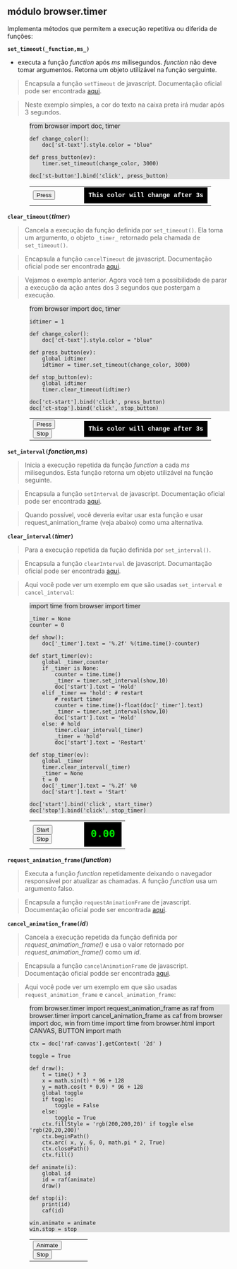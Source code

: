 módulo **browser.timer**
------------------------

Implementa métodos que permitem a execução repetitiva ou diferida de
funções:

**`set_timeout(_function,ms_)`**

- executa a função *function* após *ms* milisegundos. *function* não
deve tomar argumentos. Retorna um objeto utilizável na função
serguinte.

> Encapsula a função `setTimeout` de javascript. Documentação oficial
> pode ser encontrada
> [aqui](http://www.w3.org/TR/2011/WD-html5-20110525/timers.html#dom-windowtimers-settimeout).

> Neste exemplo simples, a cor do texto na caixa preta irá mudar após
> 3 segundos.

<div style="padding-left:50px;">
<div id="st-example" style="background-color:#dddddd;">
    from browser import doc, timer
    
    def change_color():
        doc['st-text'].style.color = "blue"
    
    def press_button(ev):
        timer.set_timeout(change_color, 3000)

    doc['st-button'].bind('click', press_button)
</div>

<script type="text/python">
exec(doc["st-example"].text)
</script>

<table cellpadding=10>
<tr>
<td style="width:100px;">
<button id="st-button">Press</button>
</td>
<td>
<div id="st-text" style="background-color:black;color:#ffffff;padding:10px;font-family:courier;font-weight:bold;font-size:14px;">This color will change after 3s</div>
</td>
</tr>
</table>
</div>

**`clear_timeout(`_timer_`)`**

> Cancela a execução da função definida por `set_timeout()`. Ela toma
> um argumento, o objeto `_timer_` retornado pela chamada de
> `set_timeout()`.

> Encapsula a função `cancelTimeout` de javascript. Documentação
> oficial pode ser encontrada
> [aqui](http://www.w3.org/TR/2011/WD-html5-20110525/timers.html#dom-windowtimers-cleartimeout).

> Vejamos o exemplo anterior. Agora você tem a possibilidade de parar
> a execução da ação antes dos 3 segundos que postergam a execução.

<div style="padding-left:50px;">
<div id="ct-example" style="background-color:#dddddd;">
    from browser import doc, timer
    
    idtimer = 1
    
    def change_color():
        doc['ct-text'].style.color = "blue"
    
    def press_button(ev):
        global idtimer
        idtimer = timer.set_timeout(change_color, 3000)
        
    def stop_button(ev):
        global idtimer
        timer.clear_timeout(idtimer)

    doc['ct-start'].bind('click', press_button)
    doc['ct-stop'].bind('click', stop_button)
    
</div>

<script type="text/python">
exec(doc["ct-example"].text)
</script>

<table cellpadding=10>
<tr>
<td style="width:100px;">
<button id="ct-start">Press</button>
<br>
<button id="ct-stop">Stop</button>
</td>
<td>
<div id="ct-text" style="background-color:black;color:#ffffff;padding:10px;font-family:courier;font-weight:bold;font-size:14px;">This color will change after 3s</div>
</td>
</tr>
</table>
</div>

**`set_interval(`_fonction,ms_`)`**

> Inicia a execução repetida da função *function* a cada *ms*
> milisegundos. Esta função retorna um objeto utilizável na função
> seguinte.

> Encapsula a função `setInterval` de javascript. Documentação oficial
> pode ser encontrada
> [aqui](http://www.w3.org/TR/2011/WD-html5-20110525/timers.html#dom-windowtimers-setinterval).

> Quando possível, você deveria evitar usar esta função e usar request_animation_frame (veja abaixo) como uma alternativa.

**`clear_interval(`_timer_`)`**
> Para a execução repetida da fução definida por `set_interval()`.

> Encapsula a função `clearInterval` de javascript. Documantação
> oficial pode ser encontrada
> [aqui](http://www.w3.org/TR/2011/WD-html5-20110525/timers.html#dom-windowtimers-clearinterval).

> Aqui você pode ver um exemplo em que são usadas `set_interval` e
> `cancel_interval`:

<div style="padding-left:50px;">
<div id="py-source" style="background-color:#dddddd;">
    import time
    from browser import timer
    
    _timer = None
    counter = 0
    
    def show():
        doc['_timer'].text = '%.2f' %(time.time()-counter)
    
    def start_timer(ev):
        global _timer,counter
        if _timer is None:
            counter = time.time()
            _timer = timer.set_interval(show,10)
            doc['start'].text = 'Hold'
        elif _timer == 'hold': # restart
            # restart timer
            counter = time.time()-float(doc['_timer'].text)
            _timer = timer.set_interval(show,10)
            doc['start'].text = 'Hold'
        else: # hold
            timer.clear_interval(_timer)
            _timer = 'hold'
            doc['start'].text = 'Restart'
    
    def stop_timer(ev):
        global _timer
        timer.clear_interval(_timer)
        _timer = None
        t = 0
        doc['_timer'].text = '%.2f' %0
        doc['start'].text = 'Start'
    
    doc['start'].bind('click', start_timer)
    doc['stop'].bind('click', stop_timer)
</div>

<script type='text/python'>
exec(doc['py-source'].text)
</script>

<table cellpadding=10>
<tr>
<td style="width:100px;">
<button id="start">Start</button>
<br><button id="stop">Stop</button>
</td>
<td>
<div id="_timer" style="background-color:black;color:#0F0;padding:15px;font-family:courier;font-weight:bold;font-size:23px;">0.00</div>
</td>
</tr>
</table>
</div>

**`request_animation_frame(`*function*`)`**
> Executa a função *function* repetidamente deixando o navegador responsável por atualizar as chamadas. A função *function* usa um argumento falso.

> Encapsula a função `requestAnimationFrame` de
> javascript. Documentação oficial pode ser encontrada
> [aqui](http://www.w3.org/TR/animation-timing/#dom-windowanimationtiming-requestanimationframe).

**`cancel_animation_frame(`*id*`)`**

> Cancela a execução repetida da função definida por
> *request_animation_frame()* e usa o valor retornado por
> *request_animation_frame()* como um *id*.

> Encapsula a função `cancelAnimationFrame` de
> javascript. Documentação oficial podde ser encontrada
> [aqui](http://www.w3.org/TR/animation-timing/#dom-windowanimationtiming-cancelanimationframe).

> Aqui você pode ver um exemplo em que são usadas
> `request_animation_frame` e `cancel_animation_frame`:

<div style="padding-left:50px;">
<div id="raf-example" style="background-color:#dddddd;">
    from browser.timer import request_animation_frame as raf
    from browser.timer import cancel_animation_frame as caf
    from browser import doc, win
    from time import time
    from browser.html import CANVAS, BUTTON
    import math

    ctx = doc['raf-canvas'].getContext( '2d' ) 

    toggle = True

    def draw():
        t = time() * 3
        x = math.sin(t) * 96 + 128
        y = math.cos(t * 0.9) * 96 + 128
        global toggle
        if toggle:
            toggle = False
        else:
            toggle = True
        ctx.fillStyle = 'rgb(200,200,20)' if toggle else 'rgb(20,20,200)'
        ctx.beginPath()
        ctx.arc( x, y, 6, 0, math.pi * 2, True)
        ctx.closePath()
        ctx.fill()

    def animate(i):
        global id
        id = raf(animate)
        draw()

    def stop(i):
        print(id)
        caf(id)

    win.animate = animate
    win.stop = stop
</div>

<script type='text/python'>
exec(doc['raf-example'].text)
</script>

<table cellpadding=10>
<tr>
<td style="width:100px;">
<button type="button" onclick="animate(0)">Animate</button>
<br>
<button type="button" onclick="stop(0)">Stop</button>
</td>
<td>
<canvas id="raf-canvas" width=256 height=256></canvas>
</td>
</tr>
</table>
</div>
